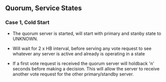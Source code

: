 
## Quorum, Service States

### Case 1, Cold Start
* The quorum server is started, will start with primary and stanby state to UNKNOWN.


* Will wait for 2 x HB interval, before serving any vote request to see whatever any server is active and already is operating in a state


* If a first vote request is received the quorum server will holdback 'n' seconds before making a decision. This will allow the server to receive another vote request for the other primary/standby server.